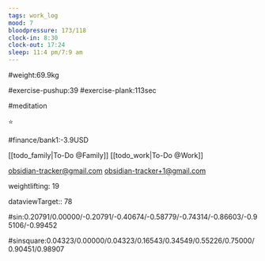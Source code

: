 ```yaml
---
tags: work_log
mood: 7
bloodpressure: 173/118
clock-in: 8:30
clock-out: 17:24
sleep: 11:4 pm/7:9 am
---
```


#weight:69.9kg

#exercise-pushup:39
#exercise-plank:113sec

#meditation

⭐

#finance/bank1:-3.9USD

[[todo_family|To-Do @Family]]
[[todo_work|To-Do @Work]]

obsidian-tracker@gmail.com
obsidian-tracker+1@gmail.com

weightlifting: 19

dataviewTarget:: 78

#sin:0.20791/0.00000/-0.20791/-0.40674/-0.58779/-0.74314/-0.86603/-0.95106/-0.99452

#sinsquare:0.04323/0.00000/0.04323/0.16543/0.34549/0.55226/0.75000/0.90451/0.98907

